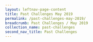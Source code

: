 ```yaml
---
layout: leftnav-page-content
title: Past Challenges May 2019
permalink: /past-challenges-may-2019/
breadcrumb: Past Challenges / May 2019
collection_name: past-challenges
second_nav_title: Past Challenges
---
```

